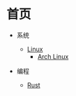 # 首页

- 系统
  - [Linux](/zh_cn/system/linux/)
    - [Arch Linux](/zh_cn/system/linux/arch/)

- 编程
  - [Rust](/zh_cn/program/)